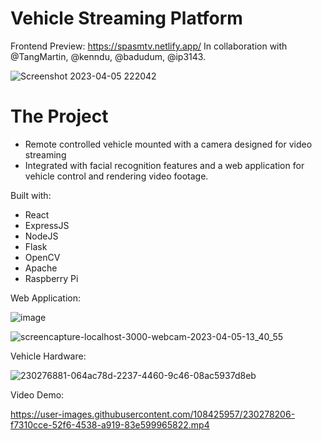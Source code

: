 # Vehicle Streaming Platform

Frontend Preview: https://spasmtv.netlify.app/
In collaboration with @TangMartin, @kenndu, @badudum, @ip3143.  

![Screenshot 2023-04-05 222042](https://user-images.githubusercontent.com/108425957/230278863-6967ce79-1dd9-4708-96e5-b6dbd3ec2981.png)


# The Project  
 - Remote controlled vehicle mounted with a camera designed for video streaming 
 - Integrated with facial recognition features and a web application for vehicle control and rendering video footage.  
  
Built with:
 - React
 - ExpressJS
 - NodeJS
 - Flask
 - OpenCV
 - Apache
 - Raspberry Pi


Web Application:

![image](https://user-images.githubusercontent.com/108425957/230277789-f392888c-394d-4e5d-a588-0f6859a39d8e.png)  

![screencapture-localhost-3000-webcam-2023-04-05-13_40_55](https://user-images.githubusercontent.com/108425957/230277955-03c23855-bb68-4d95-98fc-04eb7d941c8d.png)
  
Vehicle Hardware:   

![230276881-064ac78d-2237-4460-9c46-08ac5937d8eb](https://user-images.githubusercontent.com/108425957/230277641-6592aaa0-38ed-4ca3-a475-815d0062d7d9.png)

Video Demo:

https://user-images.githubusercontent.com/108425957/230278206-f7310cce-52f6-4538-a919-83e599965822.mp4
